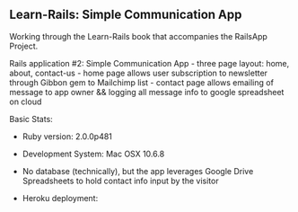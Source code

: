 Learn-Rails: Simple Communication App
------------------

Working through the Learn-Rails book that accompanies the RailsApp Project. 

Rails application #2: Simple Communication App
	- three page layout: home, about, contact-us
	- home page allows user subscription to newsletter through Gibbon gem to Mailchimp list
	- contact page allows emailing of message to app owner && logging all message info to google spreadsheet on cloud

Basic Stats:

* Ruby version: 2.0.0p481

* Development System: Mac OSX 10.6.8 

* No database (technically), but the app leverages Google Drive Spreadsheets to hold contact info input by the visitor

* Heroku deployment: 
